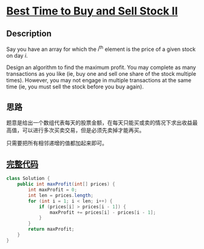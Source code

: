 # [Best Time to Buy and Sell Stock II][title]

## Description

Say you have an array for which the *i*<sup>th</sup> element is the price of a given stock on day *i*.

Design an algorithm to find the maximum profit. You may complete as many transactions as you like (ie, buy one and sell one share of the stock multiple times). However, you may not engage in multiple transactions at the same time (ie, you must sell the stock before you buy again).

## 思路
题意是给出一个数组代表每天的股票金额，在每天只能买或卖的情况下求出收益最高值，可以进行多次买卖交易，但是必须先卖掉才能再买。

只需要把所有相邻递增的值都加起来即可。

## [完整代码][src]

```java
class Solution {
    public int maxProfit(int[] prices) {
        int maxProfit = 0;
        int len = prices.length;
        for (int i = 1; i < len; i++) {
            if (prices[i] > prices[i - 1]) {
                maxProfit += prices[i] - prices[i - 1];
            }
        }
        return maxProfit;
    }
}
```

[title]: https://leetcode.com/problems/best-time-to-buy-and-sell-stock-ii
[src]: https://github.com/andavid/leetcode-java/blob/master/src/com/andavid/leetcode/_122/Solution.java
